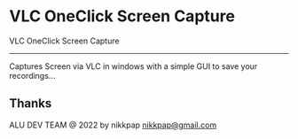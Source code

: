 # VLC OneClick Screen Capture
VLC OneClick Screen Capture


-----------------------------------------------------------------------------------------
Captures Screen via VLC in windows with a simple GUI to save your recordings...

Thanks
------------------------------------------------------------------------------------------


ALU DEV TEAM @ 2022 by nikkpap
     nikkpap@gmail.com
